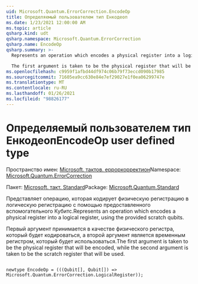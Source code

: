 ```yaml
---
uid: Microsoft.Quantum.ErrorCorrection.EncodeOp
title: Определяемый пользователем тип Енкодеоп
ms.date: 1/23/2021 12:00:00 AM
ms.topic: article
qsharp.kind: udt
qsharp.namespace: Microsoft.Quantum.ErrorCorrection
qsharp.name: EncodeOp
qsharp.summary: >-
  Represents an operation which encodes a physical register into a logical register, using the provided scratch qubits.

  The first argument is taken to be the physical register that will be encoded, while the second argument is taken to be the scratch register that will be used.
ms.openlocfilehash: c9959f1afbd44df974c06b79f73eccd090b17985
ms.sourcegitcommit: 71605ea9cc630e84e7ef29027e1f0ea06299747e
ms.translationtype: MT
ms.contentlocale: ru-RU
ms.lasthandoff: 01/26/2021
ms.locfileid: "98826177"
---
```

# <a name="encodeop-user-defined-type"></a><span data-ttu-id="de42e-102">Определяемый пользователем тип Енкодеоп</span><span class="sxs-lookup"><span data-stu-id="de42e-102">EncodeOp user defined type</span></span>

<span data-ttu-id="de42e-103">Пространство имен: [Microsoft. тактов. ерроркорректион](xref:Microsoft.Quantum.ErrorCorrection)</span><span class="sxs-lookup"><span data-stu-id="de42e-103">Namespace: [Microsoft.Quantum.ErrorCorrection](xref:Microsoft.Quantum.ErrorCorrection)</span></span>

<span data-ttu-id="de42e-104">Пакет: [Microsoft. такт. Standard](https://nuget.org/packages/Microsoft.Quantum.Standard)</span><span class="sxs-lookup"><span data-stu-id="de42e-104">Package: [Microsoft.Quantum.Standard](https://nuget.org/packages/Microsoft.Quantum.Standard)</span></span>


<span data-ttu-id="de42e-105">Представляет операцию, которая кодирует физическую регистрацию в логическую регистрацию с помощью предоставленного вспомогательного Кубитс.</span><span class="sxs-lookup"><span data-stu-id="de42e-105">Represents an operation which encodes a physical register into a logical register, using the provided scratch qubits.</span></span>

<span data-ttu-id="de42e-106">Первый аргумент принимается в качестве физического регистра, который будет кодироваться, а второй аргумент является временным регистром, который будет использоваться.</span><span class="sxs-lookup"><span data-stu-id="de42e-106">The first argument is taken to be the physical register that will be encoded, while the second argument is taken to be the scratch register that will be used.</span></span>

```qsharp

newtype EncodeOp = (((Qubit[], Qubit[]) => Microsoft.Quantum.ErrorCorrection.LogicalRegister));
```

